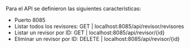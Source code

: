 Para el API se definieron las siguientes características:
- Puerto 8085
- Listar todos los revisores: GET | localhost:8085/api/revisor/revisores
- Listar un revisor por ID: GET | localhost:8085/api/revisor/{id}
- Eliminar un revisor por ID: DELETE | localhost:8085/api/revisor/{id}
